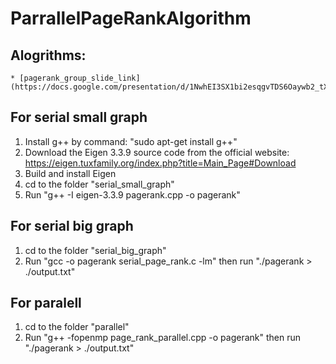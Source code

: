 # ParrallelPageRankAlgorithm

## Alogrithms:

    * [pagerank_group_slide_link](https://docs.google.com/presentation/d/1NwhEI3SX1bi2esqgvTDS6Oaywb2_tXpbr0lyePAbMRY/edit#slide=id.g21039aed30c_0_7)

## For serial small graph

1. Install g++ by command: "sudo apt-get install g++"
2. Download the Eigen 3.3.9 source code from the official website: https://eigen.tuxfamily.org/index.php?title=Main_Page#Download
3. Build and install Eigen
4. cd to the folder "serial_small_graph"
5. Run "g++ -I eigen-3.3.9 pagerank.cpp -o pagerank"

## For serial big graph

1. cd to the folder "serial_big_graph"
2. Run "gcc -o pagerank serial_page_rank.c -lm" then run "./pagerank > ./output.txt"

## For paralell

1. cd to the folder "parallel"
2. Run "g++ -fopenmp page_rank_parallel.cpp -o pagerank" then run "./pagerank > ./output.txt"
